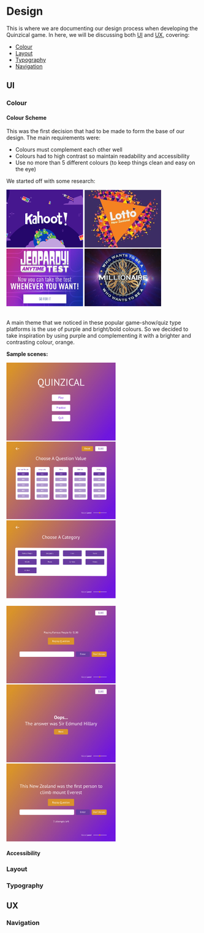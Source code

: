 # Design
This is where we are documenting our design process when developing the Quinzical game. In here, we will be discussing
both [UI](#ui) and [UX](#ux), covering:
- [Colour](#color)
- [Layout](#layout)
- [Typography](#typography)
- [Navigation](#navigation)

## UI
### Colour
#### Colour Scheme

This was the first decision that had to be made to form the base of our design. The main requirements were:
- Colours must complement each other well
- Colours had to high contrast so maintain readability and accessibility
- Use no more than 5 different colours (to keep things clean and easy on the eye)

We started off with some research:

<link rel="stylesheet" type="text/css" media="all" href="./style.css" />
<div class="img">
    <img src="./img/kahoot.png" width=200 />
    <img src="./img/lotto.jpg" width=200 />
    <img src="./img/jeopardy.jpg" width=200 />
    <img src="./img/millionaire.jpg" width=200 />
</div>
<br>

A main theme that we noticed in these popular game-show/quiz type platforms is the use of purple and bright/bold colours.
So we decided to take inspiration by using purple and complementing it with a brighter and contrasting colour, orange.

**Sample scenes:**
<div class="img">
    <img src="../mockups/start.jpg" width=285 />
    <img src="../mockups/play-question-board.jpg" width=285 />
    <img src="../mockups/practice-board.jpg" width=285 />
</div>
<br>
<div class="img">
    <img src="../mockups/play-answering-scene.jpg" width=285 />
    <img src="../mockups/play-incorrect.jpg" width=285 />
    <img src="../mockups/practice-3-attempts.jpg" width=285 />
</div>

#### Accessibility

### Layout

### Typography

## UX
### Navigation